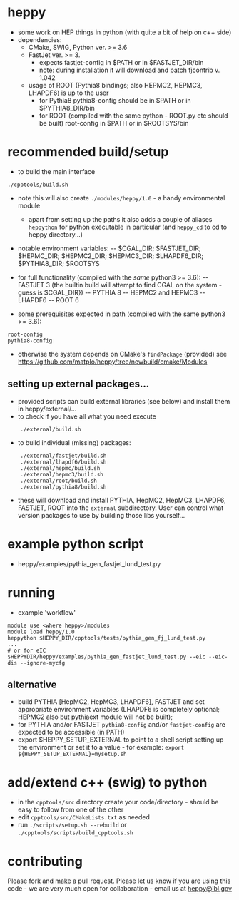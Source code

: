# heppy

- some work on HEP things in python (with quite a bit of help on c++ side)
- dependencies:
  - CMake, SWIG, Python ver. >= 3.6
  - FastJet ver. >= 3.
    - expects fastjet-config in $PATH or in $FASTJET_DIR/bin
    - note: during installation it will download and patch fjcontrib v. 1.042
  - usage of ROOT (Pythia8 bindings; also HEPMC2, HEPMC3, LHAPDF6) is up to the user
    - for Pythia8 pythia8-config should be in $PATH or in $PYTHIA8_DIR/bin
    - for ROOT (compiled with the same python - ROOT.py etc should be built) root-config in $PATH or in $ROOTSYS/bin
 
# recommended build/setup

 - to build the main interface
```
./cpptools/build.sh
```
 - note this will also create `./modules/heppy/1.0` - a handy environmental module
   - apart from setting up the paths it also adds a couple of aliases `heppython` for python executable in particular (and `heppy_cd` to cd to heppy directory...)
 - notable environment variables:
 -- $CGAL_DIR; $FASTJET_DIR; $HEPMC_DIR; $HEPMC2_DIR; $HEPMC3_DIR; $LHAPDF6_DIR; $PYTHIA8_DIR; $ROOTSYS

 - for full functionality (compiled with the *same* python3 >= 3.6):
 -- FASTJET 3 (the builtin build will attempt to find CGAL on the system - guess is $CGAL_DIR})
 -- PYTHIA 8
 -- HEPMC2 and HEPMC3
 -- LHAPDF6
 -- ROOT 6

 - some prerequisites expected in path (compiled with the same python3 >= 3.6):
 ```
 root-config
 pythia8-config
 ```
 - otherwise the system depends on CMake's `findPackage` (provided) see https://github.com/matplo/heppy/tree/newbuild/cmake/Modules

## setting up external packages... 

 - provided scripts can build external libraries (see below) and install them in heppy/external/...
 - to check if you have all what you need execute

```
	./external/build.sh
```

- to build individual (missing) packages:

```
	./external/fastjet/build.sh
	./external/lhapdf6/build.sh
	./external/hepmc/build.sh
	./external/hepmc3/build.sh
	./external/root/build.sh
	./external/pythia8/build.sh

```

  - these will download and install PYTHIA, HepMC2, HepMC3, LHAPDF6, FASTJET, ROOT into the `external` subdirectory. User can control what version packages to use by building those libs yourself...

# example python script

 - heppy/examples/pythia_gen_fastjet_lund_test.py

# running

- example 'workflow'

```
module use <where heppy>/modules
module load heppy/1.0
heppython $HEPPY_DIR/cpptools/tests/pythia_gen_fj_lund_test.py
...
# or for eIC
$HEPPYDIR/heppy/examples/pythia_gen_fastjet_lund_test.py --eic --eic-dis --ignore-mycfg
```

## alternative

- build PYTHIA [HepMC2, HepMC3, LHAPDF6], FASTJET and set appropriate environment variables (LHAPDF6 is completely optional; HEPMC2 also but pythiaext module will not be built);
- for PYTHIA and/or FASTJET `pythia8-config` and/or `fastjet-config` are expected to be accessible (in PATH)
- export $HEPPY_SETUP_EXTERNAL to point to a shell script setting up the environment or set it to a value - for example: `export ${HEPPY_SETUP_EXTERNAL}=mysetup.sh`

# add/extend c++ (swig) to python

- in the `cpptools/src` directory create your code/directory - should be easy to follow from one of the other
- edit `cpptools/src/CMakeLists.txt` as needed
- run `./scripts/setup.sh --rebuild` or `./cpptools/scripts/build_cpptools.sh`

# contributing

Please fork and make a pull request.
Please let us know if you are using this code - we are very much open for collaboration - email us at heppy@lbl.gov
